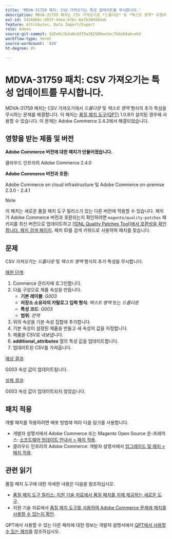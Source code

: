 ```yaml
---
title: 'MDVA-31759 패치: CSV 가져오기는 특성 업데이트를 무시합니다.'
description: MDVA-31759 패치는 CSV 가져오기로 *드롭다운* 및 *텍스트 영역* 유형이 있는 추가 속성이 무시되는 문제를 해결합니다. 이 패치는 [Quality Patches Tool (QPT)](/help/announcements/adobe-commerce-announcements/magento-quality-patches-released-new-tool-to-self-serve-quality-patches.md) 1.0.9가 설치된 경우 사용할 수 있습니다. 이 문제는 Adobe Commerce 2.4.2에서 해결되었습니다.
exl-id: 5426866c-893f-4abe-bfbc-6e7b30dd8dab
feature: Attributes, Data Import/Export
role: Admin
source-git-commit: 1d2e0c1b4a8e3d79a362500ee3ec7bde84a6ce0d
workflow-type: tm+mt
source-wordcount: '424'
ht-degree: 0%

---
```


# MDVA-31759 패치: CSV 가져오기는 특성 업데이트를 무시합니다.

MDVA-31759 패치는 CSV 가져오기에서 *드롭다운* 및 *텍스트 영역* 형식의 추가 특성을 무시하는 문제를 해결합니다. 이 패치는 [품질 패치 도구(QPT)](/help/announcements/adobe-commerce-announcements/magento-quality-patches-released-new-tool-to-self-serve-quality-patches.md) 1.0.9가 설치된 경우에 사용할 수 있습니다. 이 문제는 Adobe Commerce 2.4.2에서 해결되었습니다.

## 영향을 받는 제품 및 버전

**Adobe Commerce 버전에 대한 패치가 만들어졌습니다.**

클라우드 인프라의 Adobe Commerce 2.4.0

**Adobe Commerce 버전과 호환:**

Adobe Commerce on cloud infrastructure 및 Adobe Commerce on-premise 2.3.0 - 2.4.1

>[!NOTE]
>
>이 패치는 새로운 품질 패치 도구 릴리스가 있는 다른 버전에 적용할 수 있습니다. 패치가 Adobe Commerce 버전과 호환되는지 확인하려면 `magento/quality-patches` 패키지를 최신 버전으로 업데이트하고 [[!DNL Quality Patches Tool]에서 호환성을 확인합니다. 패치 검색 페이지](https://devdocs.magento.com/quality-patches/tool.html#patch-grid). 패치 ID를 검색 키워드로 사용하여 패치를 찾습니다.

## 문제

CSV 가져오기는 *드롭다운* 및 *텍스트 영역* 형식의 추가 특성을 무시합니다.

<u>재현 단계</u>:

1. Commerce 관리자에 로그인합니다.
1. 다음 구성으로 제품 속성을 만듭니다.
   * **기본 레이블**: *G003*
   * **저장소 소유자의 카탈로그 입력 형식**: *텍스트 영역* 또는 *드롭다운*
   * **특성 코드**: *G003*
   * **범위**: *전역*
1. 위의 속성을 기본 속성 집합에 추가합니다.
1. 기본 속성이 설정된 제품을 만들고 새 속성의 값을 지정합니다.
1. 제품을 CSV로 내보냅니다.
1. **additional\_attributes** 열의 특성 값을 업데이트합니다.
1. 업데이트된 CSV를 가져옵니다.

<u>예상 결과</u>:

G003 속성 값이 업데이트됩니다.

<u>실제 결과</u>:

G003 속성 값이 업데이트되지 않았습니다.

## 패치 적용

개별 패치를 적용하려면 배포 방법에 따라 다음 링크를 사용합니다.

* 개발자 설명서에서 Adobe Commerce 또는 Magento Open Source 온-프레미스: [소프트웨어 업데이트 안내서 > 패치 적용](https://devdocs.magento.com/guides/v2.4/comp-mgr/patching/mqp.html).
* 클라우드 인프라의 Adobe Commerce: 개발자 설명서에서 [업그레이드 및 패치 > 패치 적용](https://devdocs.magento.com/cloud/project/project-patch.html).

## 관련 읽기

품질 패치 도구에 대한 자세한 내용은 다음을 참조하십시오.

* [품질 패치 도구 릴리스: 지원 기술 자료에서 품질 패치를 자체 제공하는 새로운 도구](/help/announcements/adobe-commerce-announcements/magento-quality-patches-released-new-tool-to-self-serve-quality-patches.md).
* 지원 기술 자료에서 [품질 패치 도구를 사용하여 Adobe Commerce 문제에 패치를 사용할 수 있는지 확인](/help/support-tools/patches-available-in-qpt-tool/check-patch-for-magento-issue-with-magento-quality-patches.md).

QPT에서 사용할 수 있는 다른 패치에 대한 정보는 개발자 설명서에서 [QPT에서 사용할 수 있는 패치](https://devdocs.magento.com/quality-patches/tool.html#patch-grid)를 참조하십시오.
